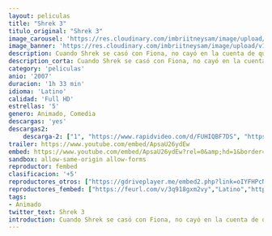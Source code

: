 ```yaml
---
layout: peliculas
title: "Shrek 3"
titulo_original: "Shrek 3"
image_carousel: 'https://res.cloudinary.com/imbriitneysam/image/upload/v1542841827/shrek-poster-min.jpg'
image_banner: 'https://res.cloudinary.com/imbriitneysam/image/upload/v1542841827/shrek-banner-min.jpg'
description: Cuando Shrek se casó con Fiona, no cayó en la cuenta de que tarde o temprano acabaría siendo rey. Así, al caer enfermo su suegro, el Rey Harold, Shrek corre el peligro de tener que abandonar su amado pantano para ocupar el trono; a menos que encuentre un heredero. Decide entonces emprender un viaje con Asno y el Gato con Botas para encontrar a Arturo, el primo de Fiona. 
description_corta: Cuando Shrek se casó con Fiona, no cayó en la cuenta de que tarde o temprano acabaría siendo rey. Así, al caer enfermo su suegro, el Rey Harold, Shrek corre el peligro de tener que abandonar su amado pantano para ocupar el..
category: 'peliculas'
anio: '2007'
duracion: '1h 33 min'
idioma: 'Latino'
calidad: 'Full HD'
estrellas: '5'
genero: Animado, Comedia
descargas: 'yes'
descargas2:
    descarga-2: ["1", "https://www.rapidvideo.com/d/FUHIQBF7DS", "https://www.google.com/s2/favicons?domain=www.rapidvideo.com","RapidVideo","https://res.cloudinary.com/imbriitneysam/image/upload/v1541473684/mexico.png", "Latino", "Full HD"]
trailer: https://www.youtube.com/embed/ApsaU26ydEw
embed: https://www.youtube.com/embed/ApsaU26ydEw?rel=0&amp;hd=1&border=0&wmode=opaque&enablejsapi=1&modestbranding=1&controls=1&showinfo=1
sandbox: allow-same-origin allow-forms
reproductor: fembed
clasificacion: '+5'
reproductores_otros: ["https://gdriveplayer.me/embed2.php?link=oIYFHPcNDDTeWo0A6wPQwgY%252FdXkKu6U6cckkAC1drauq22kRzBkDf58fQA39ZNyC7hyLi69o4dvPw86k6aB0j8R1QCvhlJsRkYe29Bz7iZ9eRRzicEuLO%252Fai7vOw69QnQQT14EQSVXREDZfsbVXDl8wBuGD1wrRvhQxs1ArJTwbeHGsceJnfxlOnUuT%252BuiDW4yoqq4rOv4PPZxCJon1G5n","Latino","https://gdriveplayer.me/embed2.php?link=7b5%252BKedErGqPXI0gqgSF1grbdCHXaQ1nJQEKdO6K45jiQthZDvWokqGVBCz235Du6KEkRMknWchZ1rNS9JvPFGWOxTuJHwP2HGYd3ow4p6LUh16vNs9vUPwLnYugUF7Kl9PhVOL7EgrGJZZNqKhenz%252BC46uwR7ms3nsyye%252B2PxFxAu3EA6rq%252BtZHcgb9WsrV8%253D","Latino","https://www.zembed.to/public/dist/asteroid.html?id=33d1a9d14c5d0a64818ee1f2b2ef88ca&title=Shrek%20the%20Third","Latino","https://mstream.space/rji05es8yiip","Latino"]
reproductores_fembed: ["https://feurl.com/v/3q918gxm2vy","Latino","https://animekao.xyz/v/ryjplbejl1r50ln","Latino"]
tags:
- Animado
twitter_text: Shrek 3
introduction: Cuando Shrek se casó con Fiona, no cayó en la cuenta de que tarde o temprano acabaría siendo rey. Así, al caer enfermo su suegro, el Rey Harold, Shrek corre el peligro de tener que abandonar su amado pantano para ocupar el 
---
```













